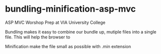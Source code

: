 # bundling-minification-asp-mvc
ASP MVC Worshop Prep at  VIA University College

Bundling makes it easy to combine our bundle up, mutiple files into a single file. This will help the browser to 

Minification make the file small as possible with .min extension
